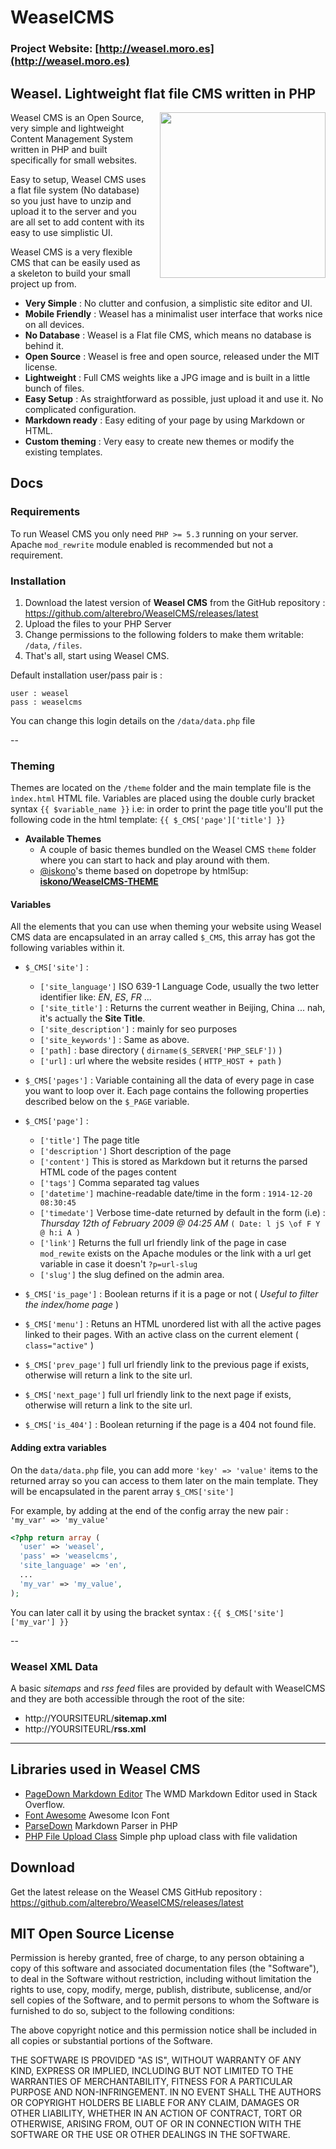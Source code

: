 # WeaselCMS

### Project Website: [http://weasel.moro.es](http://weasel.moro.es)

## Weasel. Lightweight flat file CMS written in PHP

<img src="http://weasel.moro.es/weasel.png" width="265" style="float: right; margin: 0 0 10px 20px;" />

Weasel CMS is an Open Source, very simple and lightweight Content Management System written in PHP and built specifically for small websites.

Easy to setup, Weasel CMS uses a flat file system (No database) so you just have to unzip and upload it to the server and you are all set to add content with its easy to use simplistic UI.

Weasel CMS is a very flexible CMS that can be easily used as a skeleton to build your small project up from.

- **Very Simple** : No clutter and confusion, a simplistic site editor and UI.
- **Mobile Friendly** : Weasel has a minimalist user interface that works nice on all devices.
- **No Database** : Weasel is a Flat file CMS, which means no database is behind it.
- **Open Source** : Weasel is free and open source, released under the MIT license.
- **Lightweight** : Full CMS weights like a JPG image and is built in a little bunch of files.
- **Easy Setup** : As straightforward as possible, just upload it and use it. No complicated configuration.
- **Markdown ready** : Easy editing of your page by using Markdown or HTML.
- **Custom theming** : Very easy to create new themes or modify the existing templates.


## Docs

### Requirements
To run Weasel CMS you only need `PHP >= 5.3` running on your server.
Apache `mod_rewrite` module enabled is recommended but not a requirement.


### Installation
1. Download the latest version of **Weasel CMS** from the GitHub repository : https://github.com/alterebro/WeaselCMS/releases/latest
2. Upload the files to your PHP Server
3. Change permissions to the following folders to make them writable: `/data`, `/files`.
4. That's all, start using Weasel CMS.

Default installation user/pass pair is :

	user : weasel
	pass : weaselcms

You can change this login details on the `/data/data.php` file


--


### Theming

Themes are located on the `/theme` folder and the main template file is the `ìndex.html` HTML file.
Variables are placed using the double curly bracket syntax `{{ $variable_name }}` i.e: in order to print the page title you'll put the following code in the html template: `{{ $_CMS['page']['title'] }}`

- **Available Themes**
	- A couple of basic themes bundled on the Weasel CMS `theme` folder where you can start to hack and play around with them.
	- [@iskono](https://github.com/iskono)'s theme based on dopetrope by html5up: **[iskono/WeaselCMS-THEME](https://github.com/iskono/WeaselCMS-THEME)**


#### Variables

All the elements that you can use when theming your website using Weasel CMS data are encapsulated in an array called `$_CMS`, this array has got the following variables within it.

- `$_CMS['site']` :
	- `['site_language']` ISO 639-1 Language Code, usually the two letter identifier like: *EN*, *ES*, *FR* ...
	- `['site_title']` : Returns the current weather in Beijing, China ... nah, it's actually the **Site Title**.
    - `['site_description']` : mainly for seo purposes
    - `['site_keywords']` : Same as above.
	- `['path]` : base directory ( `dirname($_SERVER['PHP_SELF'])` )
	- `['url]` : url where the website resides ( `HTTP_HOST + path` )

- `$_CMS['pages']` : Variable containing all the data of every page in case you want to loop over it. Each page contains the following properties described below on the `$_PAGE` variable.

- `$_CMS['page']` :
	- `['title']` The page title
    - `['description']` Short description of the page
    - `['content']` This is stored as Markdown but it returns the parsed HTML code of the pages content
	- `['tags']` Comma separated tag values
	- `['datetime']` machine-readable date/time in the form : `1914-12-20 08:30:45`
	- `['timedate']` Verbose time-date returned by default in the form (i.e) : *Thursday 12th of February 2009 @ 04:25 AM* `( Date: l jS \of F Y @ h:i A )`
	- `['link']` Returns the full url friendly link of the page in case `mod_rewite` exists on the Apache modules or the link with a url get variable in case it doesn't `?p=url-slug`
	- `['slug']` the slug defined on the admin area.

- `$_CMS['is_page']` : Boolean returns if it is a page or not ( *Useful to filter the index/home page* )
- `$_CMS['menu']` : Retuns an HTML unordered list with all the active pages linked to their pages. With an active class on the current element ( `class="active"` )
- `$_CMS['prev_page']` full url friendly link to the previous page if exists, otherwise will return a link to the site url.
- `$_CMS['next_page']` full url friendly link to the next page if exists, otherwise will return a link to the site url.
- `$_CMS['is_404']` : Boolean returning if the page is a 404 not found file.


#### Adding extra variables

On the `data/data.php` file, you can add more `'key' => 'value'` items to the returned array so you can access to them later on the main template. They will be encapsulated in the parent array `$_CMS['site']`

For example, by adding at the end of the config array the new pair : `'my_var' => 'my_value'`

```php
<?php return array (
  'user' => 'weasel',
  'pass' => 'weaselcms',
  'site_language' => 'en',
  ...
  'my_var' => 'my_value',
);
```

You can later call it by using the bracket syntax : `{{ $_CMS['site']['my_var'] }}`

--

### Weasel XML Data

A basic *sitemaps* and *rss feed* files are provided by default with WeaselCMS and they are both accessible through the root of the site: 

- http://YOURSITEURL/**sitemap.xml**
- http://YOURSITEURL/**rss.xml**

---

## Libraries used in Weasel CMS

- [PageDown Markdown Editor](https://github.com/timmyomahony/pagedown) The WMD Markdown Editor used in Stack Overflow.
- [Font Awesome](https://fortawesome.github.io/Font-Awesome/) Awesome Icon Font
- [ParseDown](http://parsedown.org/) Markdown Parser in PHP
- [PHP File Upload Class](https://github.com/aivis/PHP-file-upload-class) Simple php upload class with file validation



## Download
Get the latest release on the Weasel CMS GitHub repository :
https://github.com/alterebro/WeaselCMS/releases/latest


## MIT Open Source License
Permission is hereby granted, free of charge, to any person obtaining a copy of this software and associated documentation files (the "Software"), to deal in the Software without restriction, including without limitation the rights to use, copy, modify, merge, publish, distribute, sublicense, and/or sell copies of the Software, and to permit persons to whom the Software is furnished to do so, subject to the following conditions:

The above copyright notice and this permission notice shall be included in all copies or substantial portions of the Software.

THE SOFTWARE IS PROVIDED "AS IS", WITHOUT WARRANTY OF ANY KIND, EXPRESS OR IMPLIED, INCLUDING BUT NOT LIMITED TO THE WARRANTIES OF MERCHANTABILITY, FITNESS FOR A PARTICULAR PURPOSE AND NON-INFRINGEMENT. IN NO EVENT SHALL THE AUTHORS OR COPYRIGHT HOLDERS BE LIABLE FOR ANY CLAIM, DAMAGES OR OTHER LIABILITY, WHETHER IN AN ACTION OF CONTRACT, TORT OR OTHERWISE, ARISING FROM, OUT OF OR IN CONNECTION WITH THE SOFTWARE OR THE USE OR OTHER DEALINGS IN THE SOFTWARE.
